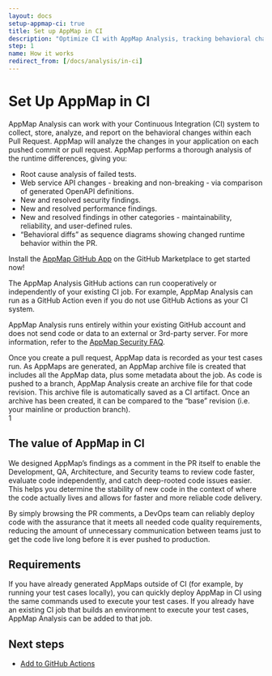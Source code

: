```yaml
---
layout: docs
setup-appmap-ci: true
title: Set up AppMap in CI
description: "Optimize CI with AppMap Analysis, tracking behavioral changes in each Pull Request. Get started by installing the AppMap GitHub App from the GitHub Marketplace."
step: 1
name: How it works
redirect_from: [/docs/analysis/in-ci]
---
```

# Set Up AppMap in CI

AppMap Analysis can work with your Continuous Integration (CI) system to collect, store, analyze, and report on the behavioral changes within each Pull Request. 
AppMap will analyze the changes in your application on each pushed commit or pull request. AppMap performs a thorough analysis of the runtime differences, giving you:

* Root cause analysis of failed tests.  
* Web service API changes - breaking and non-breaking - via comparison of generated OpenAPI definitions.  
* New and resolved security findings.  
* New and resolved performance findings.  
* New and resolved findings in other categories - maintainability, reliability, and user-defined rules.  
* “Behavioral diffs” as sequence diagrams showing changed runtime behavior within the PR.  

<p class="alert alert-info">
Install the <a href="https://github.com/marketplace/get-appmap" target="_blank">AppMap GitHub App</a> on the GitHub Marketplace to get started now!
</p>

The AppMap Analysis GitHub actions can run cooperatively or independently of your existing CI job. 
For example, AppMap Analysis can run as a GitHub Action even if you do not use GitHub Actions as your CI system.

AppMap Analysis runs entirely within your existing GitHub account and does not send code or data to an external or 3rd-party server. For more information, refer to the [AppMap Security FAQ](https://appmap.io/security).

Once you create a pull request, AppMap data is recorded as your test cases run. As AppMaps are generated, an AppMap archive file is created that includes all the AppMap data, plus some metadata about the job. As code is pushed to a branch, AppMap Analysis create an archive file for that code revision. This archive file is automatically saved as a CI artifact.  Once an archive has been created, it can be compared to the “base” revision (i.e. your mainline or production branch).  
1
## The value of AppMap in CI

We designed AppMap’s findings as a comment in the PR itself to enable the Development, QA, Architecture, and Security teams to review code faster, evaluate code independently, and catch deep-rooted code issues easier. This helps you determine the stability of new code in the context of where the code actually lives and allows for faster and more reliable code delivery. 

By simply browsing the PR comments, a DevOps team can reliably deploy code with the assurance that it meets all needed code quality requirements, reducing the amount of unnecessary communication between teams just to get the code live long before it is ever pushed to production.

## Requirements
If you have already generated AppMaps outside of CI (for example, by running your test cases locally), you can quickly deploy AppMap in CI using the same commands used to execute your test cases. If you already have an existing CI job that builds an environment to execute your test cases, AppMap Analysis can be added to that job.

## Next steps
- [Add to GitHub Actions](/docs/analysis/in-github-actions)
